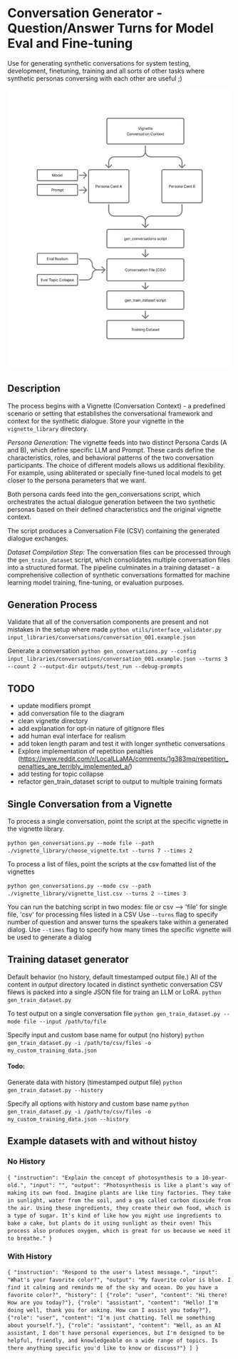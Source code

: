 # Conversation Generator - Question/Answer Turns for Model Eval and Fine-tuning

Use for generating synthetic conversations for system testing, development, finetuning, training and all sorts of other tasks where synthetic personas conversing with each other are useful ;)

![alt text](assets/synth_convo_diagram.png)

## Description
The process begins with a Vignette (Conversation Context) - a predefined scenario or setting that establishes the conversational framework and context for the synthetic dialogue. Store your vignette in the `vignette_library` directory.

*Persona Generation:* The vignette feeds into two distinct Persona Cards (A and B), which define specific LLM and Prompt. These cards define the characteristics, roles, and behavioral patterns of the two conversation participants. The choice of different models allows us additional flexibility. For example, using abliterated or specially fine-tuned local models to get closer to the persona parameters that we want.

Both persona cards feed into the gen_conversations script, which orchestrates the actual dialogue generation between the two synthetic personas based on their defined characteristics and the original vignette context.

The script produces a Conversation File (CSV) containing the generated dialogue exchanges.

*Dataset Compilation Step:* The conversation files can be processed through the `gen_train_dataset` script, which consolidates multiple conversation files into a structured format.
The pipeline culminates in a training dataset - a comprehensive collection of synthetic conversations formatted for machine learning model training, fine-tuning, or evaluation purposes.

## Generation Process

Validate that all of the conversation components are present and not mistakes in the setup where made
`python utils/interface_validator.py input_libraries/conversations/conversation_001.example.json`

Generate a conversation
`python gen_conversations.py --config input_libraries/conversations/conversation_001.example.json --turns 3 --count 2 --output-dir outputs/test_run --debug-prompts`

## TODO 

+ update modifiers prompt
+ add conversation file to the diagram
+ clean vignette directory
+ add explanation for opt-in nature of gitignore files
+ add human eval interface for realism
+ add token length param and test it with longer synthetic conversations
+ Explore implementation of repetition penalties (https://www.reddit.com/r/LocalLLaMA/comments/1g383mq/repetition_penalties_are_terribly_implemented_a/)
+ add testing for topic collapse 
+ refactor gen_train_dataset script to output to multiple training formats

## Single Conversation from a Vignette 
To process a single conversation, point the script at the specific vignette in the vignette library. 

`python gen_conversations.py --mode file --path ./vignette_library/choose_vignette.txt --turns 7 --times 2`

To process a list of files, point the scripts at the csv fomatted list of the vignettes

`python gen_conversations.py --mode csv --path ./vignette_library/vignette_list.csv --turns 2 --times 3`

You can run the batching script in two modes: file or csv --> 'file' for single file, 'csv' for processing files listed in a CSV
Use `--turns` flag to specify number of question and answer turns the speakers take within a generated dialog.
Use `--times` flag to specify how many times the specific vignette will be used to generate a dialog 


## Training dataset generator

Default behavior (no history, default timestamped output file.) All of the content in *output* directory located in distinct synthetic conversation CSV filews is packed into a single JSON file for traing an LLM or LoRA.
`python gen_train_dataset.py`

To test output on a single conversation file
`python gen_train_dataset.py --mode file --input /path/to/file`

Specify input and custom base name for output (no history)
`python gen_train_dataset.py -i /path/to/csv/files -o my_custom_training_data.json`

#### Todo:
Generate data with history (timestamped output file)
`python gen_train_dataset.py --history`

Specify all options with history and custom base name
`python gen_train_dataset.py -i /path/to/csv/files -o my_custom_training_data.json --history`

## Example datasets with and without histoy 

### No History
`{
  "instruction": "Explain the concept of photosynthesis to a 10-year-old.",
  "input": "",
  "output": "Photosynthesis is like a plant's way of making its own food. Imagine plants are like tiny factories. They take in sunlight, water from the soil, and a gas called carbon dioxide from the air. Using these ingredients, they create their own food, which is a type of sugar. It's kind of like how you might use ingredients to bake a cake, but plants do it using sunlight as their oven! This process also produces oxygen, which is great for us because we need it to breathe."
}`

### With History
`{
  "instruction": "Respond to the user's latest message.",
  "input": "What's your favorite color?",
  "output": "My favorite color is blue. I find it calming and reminds me of the sky and ocean. Do you have a favorite color?",
  "history": [
    {"role": "user", "content": "Hi there! How are you today?"},
    {"role": "assistant", "content": "Hello! I'm doing well, thank you for asking. How can I assist you today?"},
    {"role": "user", "content": "I'm just chatting. Tell me something about yourself."},
    {"role": "assistant", "content": "Well, as an AI assistant, I don't have personal experiences, but I'm designed to be helpful, friendly, and knowledgeable on a wide range of topics. Is there anything specific you'd like to know or discuss?"}
  ]
}
`